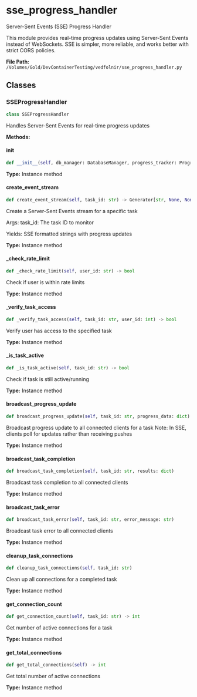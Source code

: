 # sse_progress_handler

Server-Sent Events (SSE) Progress Handler

This module provides real-time progress updates using Server-Sent Events instead of WebSockets.
SSE is simpler, more reliable, and works better with strict CORS policies.

**File Path:** `/Volumes/Gold/DevContainerTesting/vedfolnir/sse_progress_handler.py`

## Classes

### SSEProgressHandler

```python
class SSEProgressHandler
```

Handles Server-Sent Events for real-time progress updates

**Methods:**

#### __init__

```python
def __init__(self, db_manager: DatabaseManager, progress_tracker: ProgressTracker, task_queue_manager: TaskQueueManager)
```

**Type:** Instance method

#### create_event_stream

```python
def create_event_stream(self, task_id: str) -> Generator[str, None, None]
```

Create a Server-Sent Events stream for a specific task

Args:
    task_id: The task ID to monitor
    
Yields:
    SSE formatted strings with progress updates

**Type:** Instance method

#### _check_rate_limit

```python
def _check_rate_limit(self, user_id: str) -> bool
```

Check if user is within rate limits

**Type:** Instance method

#### _verify_task_access

```python
def _verify_task_access(self, task_id: str, user_id: int) -> bool
```

Verify user has access to the specified task

**Type:** Instance method

#### _is_task_active

```python
def _is_task_active(self, task_id: str) -> bool
```

Check if task is still active/running

**Type:** Instance method

#### broadcast_progress_update

```python
def broadcast_progress_update(self, task_id: str, progress_data: dict)
```

Broadcast progress update to all connected clients for a task
Note: In SSE, clients poll for updates rather than receiving pushes

**Type:** Instance method

#### broadcast_task_completion

```python
def broadcast_task_completion(self, task_id: str, results: dict)
```

Broadcast task completion to all connected clients

**Type:** Instance method

#### broadcast_task_error

```python
def broadcast_task_error(self, task_id: str, error_message: str)
```

Broadcast task error to all connected clients

**Type:** Instance method

#### cleanup_task_connections

```python
def cleanup_task_connections(self, task_id: str)
```

Clean up all connections for a completed task

**Type:** Instance method

#### get_connection_count

```python
def get_connection_count(self, task_id: str) -> int
```

Get number of active connections for a task

**Type:** Instance method

#### get_total_connections

```python
def get_total_connections(self) -> int
```

Get total number of active connections

**Type:** Instance method

